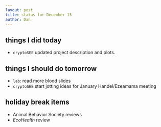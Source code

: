 ```yaml
---
layout: post
title: status for December 15
author: Dan
---
```


## things I did today

* `cryptoSEE` updated project description and plots. 

## things I should do tomorrow

* `lab`: read more blood slides
* `cryptoSEE` start jotting ideas for January Handel/Ezeamama meeting

## holiday break items 
* Animal Behavior Society reviews
* *EcoHealth* review

<i class='fa fa-code' style='color:pink'> </i>

